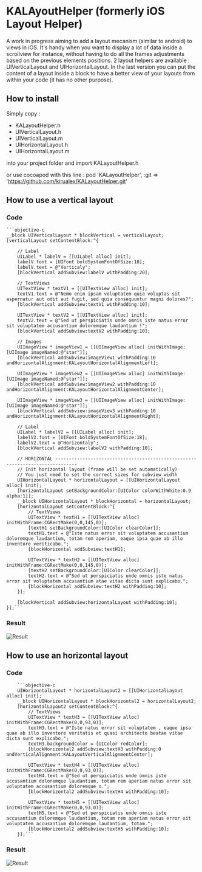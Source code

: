 # KALAyoutHelper (formerly iOS Layout Helper)

A work in progress aiming to add a layout mecanism (similar to android) to views in iOS. It's handy when you want to display a lot of data inside a scrollview for instance, without having to do all the frames adjustments based on the previous elements positions.
2 layout helpers are available : UIVerticalLayout and UIHorizontalLayout.
In the last version you can put the content of a layout inside a block to have a better view of your layouts from within your code (it has no other purpose).

## How to install

Simply copy :
 * KALayoutHelper.h
 * UIVerticalLayout.h
 * UIVerticalLayout.m
 * UIHorizontalLayout.h
 * UIHorizontalLayout.m

into your project folder and import KALayoutHelper.h

or use cocoapod with this line :
    pod 'KALayoutHelper', :git => 'https://github.com/kirualex/KALayoutHelper.git'

## How to use a vertical layout

### Code
    ```objective-c
    __block UIVerticalLayout * blockVertical = verticalLayout;
    [verticalLayout setContentBlock:^{
        
        // Label
        UILabel * labelV = [[UILabel alloc] init];
        labelV.font = [UIFont boldSystemFontOfSize:18];
        labelV.text = @"Verticaly";
        [blockVertical addSubview:labelV withPadding:20];
        
        // TextViews
        UITextView * textV1 = [[UITextView alloc] init];
        textV1.text = @"Nemo enim ipsam voluptatem quia voluptas sit aspernatur aut odit aut fugit, sed quia consequuntur magni dolores?";
        [blockVertical addSubview:textV1 withPadding:10];
        
        UITextView * textV2 = [[UITextView alloc] init];
        textV2.text = @"Sed ut perspiciatis unde omnis iste natus error sit voluptatem accusantium doloremque laudantium !";
        [blockVertical addSubview:textV2 withPadding:10];
        
        // Images
        UIImageView * imageView1 = [[UIImageView alloc] initWithImage:[UIImage imageNamed:@"star"]];
        [blockVertical addSubview:imageView1 withPadding:10 andHorizontalAlignment:KALayoutHorizontalAlignmentLeft];
        
        UIImageView * imageView2 = [[UIImageView alloc] initWithImage:[UIImage imageNamed:@"star"]];
        [blockVertical addSubview:imageView2 withPadding:10 andHorizontalAlignment:KALayoutHorizontalAlignmentCenter];
        
        UIImageView * imageView3 = [[UIImageView alloc] initWithImage:[UIImage imageNamed:@"star"]];
        [blockVertical addSubview:imageView3 withPadding:10 andHorizontalAlignment:KALayoutHorizontalAlignmentRight];
        
        // Label
        UILabel * labelV2 = [[UILabel alloc] init];
        labelV2.font = [UIFont boldSystemFontOfSize:18];
        labelV2.text = @"Horizontaly";
        [blockVertical addSubview:labelV2 withPadding:10];
        
        // HORIZONTAL ------------------------------------------------------------------------------
        // Init horizontal layout (frame will be set automatically)
        // You just need to set the correct sizes for subview width
        UIHorizontalLayout * horizontalLayout = [[UIHorizontalLayout alloc] init];
        [horizontalLayout setBackgroundColor:[UIColor colorWithWhite:0.9 alpha:1]];
        __block UIHorizontalLayout * blockHorizontal = horizontalLayout;
        [horizontalLayout setContentBlock:^{
            // TextViews
            UITextView * textH1 = [[UITextView alloc] initWithFrame:CGRectMake(0,0,145,0)];
            [textH1 setBackgroundColor:[UIColor clearColor]];
            textH1.text = @"Iste natus error sit voluptatem accusantium doloremque laudantium, totam rem aperiam, eaque ipsa quae ab illo inventore veriticabo.";
            [blockHorizontal addSubview:textH1];
            
            UITextView * textH2 = [[UITextView alloc] initWithFrame:CGRectMake(0,0,145,0)];
            [textH2 setBackgroundColor:[UIColor clearColor]];
            textH2.text = @"Sed ut perspiciatis unde omnis iste natus error sit voluptatem accusantium atae vitae dicta sunt explicabo.";
            [blockHorizontal addSubview:textH2 withPadding:10];
        }];

        [blockVertical addSubview:horizontalLayout withPadding:10];
    }];```


### Result

![Result](http://i.imgur.com/7Hnedoa.png)

## How to use an horizontal layout

### Code
        ```objective-c
        UIHorizontalLayout * horizontalLayout2 = [[UIHorizontalLayout alloc] init];
        __block UIHorizontalLayout * blockHorizontal2 = horizontalLayout2;
        [horizontalLayout2 setContentBlock:^{
            // TextViews
            UITextView * textH3 = [[UITextView alloc] initWithFrame:CGRectMake(0,0,93,0)];
            textH3.text = @"Iste natus error sit voluptatem , eaque ipsa quae ab illo inventore veritatis et quasi architecto beatae vitae dicta sunt explicabo.";
            textH3.backgroundColor = [UIColor redColor];
            [blockHorizontal2 addSubview:textH3 withPadding:0 andVerticalAlignment:KALayoutVerticalAlignmentCenter];
            
            UITextView * textH4 = [[UITextView alloc] initWithFrame:CGRectMake(0,0,93,0)];
            textH4.text = @"Sed ut perspiciatis unde omnis iste accusantium doloremque laudantium, totam rem aperiam natus error sit voluptatem accusantium doloremque o.";
            [blockHorizontal2 addSubview:textH4 withPadding:10];
            
            UITextView * textH5 = [[UITextView alloc] initWithFrame:CGRectMake(0,0,93,0)];
            textH5.text = @"Sed ut perspiciatis unde omnis iste accusantium doloremque laudantium, totam rem aperiam natus error sit voluptatem accusantium doloremque laudantium, totam.";
            [blockHorizontal2 addSubview:textH5 withPadding:10];
        }];```

### Result

![Result](http://i.imgur.com/miTj3kO.png)



